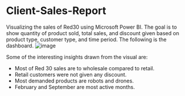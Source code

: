 # Client-Sales-Report
Visualizing the sales of Red30 using Microsoft Power BI.
The goal is to show quantity of product sold, total sales, and discount given based on product type, customer type, and time period. 
The following is the dashboard. 
![image](https://github.com/vincentmuiruri/Client-Sales-Report/assets/60759483/b2bd45af-8d0f-46bc-a3ea-bdf869d13c07)

Some of the interesting insights drawn from the visual are:
- Most of Red 30 sales are to wholesale compared to retail.
- Retail customers were not given any discount.
- Most demanded products are robots and drones.
- February and September are most active months. 
  
